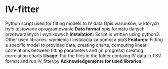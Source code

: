 # IV-fitter
Python script used for fitting models to IV data
Opis warunków, w których było testowane oprogramowanie
**Data format** opis formatu danych przetwarzanych i wynikowych
**Instalation:** Script is written using python3. Other used libraries: wymienic i instalacja za pomoca pip3
**Features:** Fitting a specific model to provided data, creating charts, computing linear correlations between fitting parameters and (in progress) creating correlation charts
**Usage:** Put the files in the folder containg IV data in TSV format and run IV_fitter.py
**Acknowledgements for used libraries:** 
